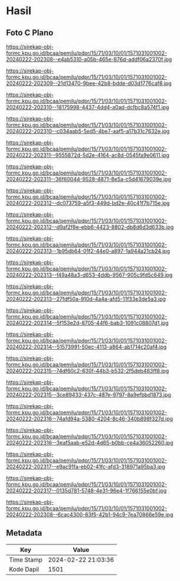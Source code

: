 # Hasil

## Foto C Plano

https://sirekap-obj-formc.kpu.go.id/bcaa/pemilu/pdpr/15/71/03/10/01/1571031001002-20240222-202308--e4ab5310-a05b-465e-876d-addf06a2370f.jpg

https://sirekap-obj-formc.kpu.go.id/bcaa/pemilu/pdpr/15/71/03/10/01/1571031001002-20240222-202309--21d13470-9bee-42b8-bdde-d03d1776caf8.jpg

https://sirekap-obj-formc.kpu.go.id/bcaa/pemilu/pdpr/15/71/03/10/01/1571031001002-20240222-202310--18175998-4437-4dd4-a0ad-dcfbc8a574f1.jpg

https://sirekap-obj-formc.kpu.go.id/bcaa/pemilu/pdpr/15/71/03/10/01/1571031001002-20240222-202310--c034aab5-5ed5-4be7-aaf5-a17b31c7632e.jpg

https://sirekap-obj-formc.kpu.go.id/bcaa/pemilu/pdpr/15/71/03/10/01/1571031001002-20240222-202311--9555872d-5d2e-4164-ac8d-0545fa9e0611.jpg

https://sirekap-obj-formc.kpu.go.id/bcaa/pemilu/pdpr/15/71/03/10/01/1571031001002-20240222-202311--36f60044-9528-4871-8e5a-c5d41679039e.jpg

https://sirekap-obj-formc.kpu.go.id/bcaa/pemilu/pdpr/15/71/03/10/01/1571031001002-20240222-202312--dc073759-a5f3-449d-bd2e-40c41f7b715e.jpg

https://sirekap-obj-formc.kpu.go.id/bcaa/pemilu/pdpr/15/71/03/10/01/1571031001002-20240222-202312--d9af2f8e-ebb6-4423-8802-db8d6d3d633b.jpg

https://sirekap-obj-formc.kpu.go.id/bcaa/pemilu/pdpr/15/71/03/10/01/1571031001002-20240222-202313--1b95db64-01f2-44e0-a897-1a944a21cb24.jpg

https://sirekap-obj-formc.kpu.go.id/bcaa/pemilu/pdpr/15/71/03/10/01/1571031001002-20240222-202313--f49a48a3-d653-4ddb-9567-905c9fd5c649.jpg

https://sirekap-obj-formc.kpu.go.id/bcaa/pemilu/pdpr/15/71/03/10/01/1571031001002-20240222-202313--27fdf50a-910d-4a4a-afd5-11f33e3de5a3.jpg

https://sirekap-obj-formc.kpu.go.id/bcaa/pemilu/pdpr/15/71/03/10/01/1571031001002-20240222-202314--5f153e2d-8705-44f6-bab3-1091c08807d1.jpg

https://sirekap-obj-formc.kpu.go.id/bcaa/pemilu/pdpr/15/71/03/10/01/1571031001002-20240222-202314--51573991-50ec-4113-a864-ab1714c20af4.jpg

https://sirekap-obj-formc.kpu.go.id/bcaa/pemilu/pdpr/15/71/03/10/01/1571031001002-20240222-202315--74df60c2-630f-44b3-b532-2f5deb483ff8.jpg

https://sirekap-obj-formc.kpu.go.id/bcaa/pemilu/pdpr/15/71/03/10/01/1571031001002-20240222-202315--3ce89433-437c-487e-9797-8a9efbbd1873.jpg

https://sirekap-obj-formc.kpu.go.id/bcaa/pemilu/pdpr/15/71/03/10/01/1571031001002-20240222-202316--74afd94a-5380-4204-8c46-340b898f327d.jpg

https://sirekap-obj-formc.kpu.go.id/bcaa/pemilu/pdpr/15/71/03/10/01/1571031001002-20240222-202316--3eaf5aab-e52d-4d65-b0bb-ce4a36052260.jpg

https://sirekap-obj-formc.kpu.go.id/bcaa/pemilu/pdpr/15/71/03/10/01/1571031001002-20240222-202317--e9ac91fa-eb02-41fc-afd3-318971a95ba3.jpg

https://sirekap-obj-formc.kpu.go.id/bcaa/pemilu/pdpr/15/71/03/10/01/1571031001002-20240222-202317--0135d781-5748-4e31-96e4-1f766155e0bf.jpg

https://sirekap-obj-formc.kpu.go.id/bcaa/pemilu/pdpr/15/71/03/10/01/1571031001002-20240222-202308--6cac4300-63f5-42b1-94c9-7ea70866e59e.jpg


## Metadata

| Key        | Value               |
| ---------- | ------------------- |
| Time Stamp | 2024-02-22 21:03:36 |
| Kode Dapil | 1501                |



